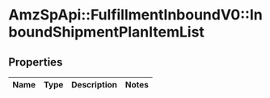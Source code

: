 # AmzSpApi::FulfillmentInboundV0::InboundShipmentPlanItemList

## Properties
Name | Type | Description | Notes
------------ | ------------- | ------------- | -------------

